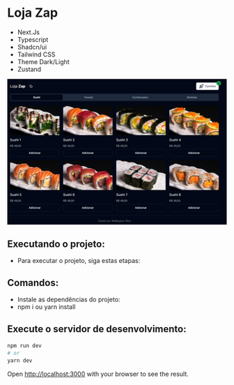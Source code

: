 # Loja Zap

- Next.Js
- Typescript
- Shadcn/ui
- Tailwind CSS
- Theme Dark/Light
- Zustand

<img src="public/images/lojazap.png" width="700px" alt="Print Loja Zap">

## Executando o projeto:
- Para executar o projeto, siga estas etapas:

## Comandos:
- Instale as dependências do projeto:
- npm i ou yarn install

## Execute o servidor de desenvolvimento:

```bash
npm run dev
# or
yarn dev
```

Open [http://localhost:3000](http://localhost:3000) with your browser to see the result.


